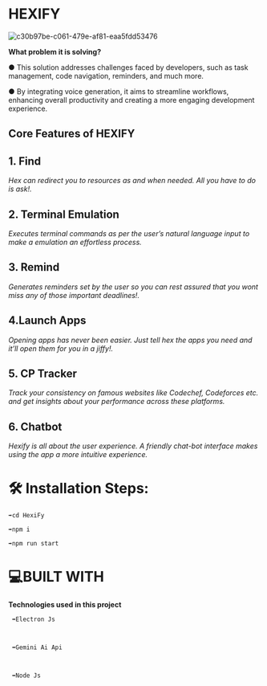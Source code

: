   # **HEXIFY**
  
  
  ![c30b97be-c061-479e-af81-eaa5fdd53476](https://github.com/AnikethDeb2004/HexiFy/assets/137791848/53183a28-8661-4777-b5cb-df4918e7a588)


 
  **What problem it is solving?**


● This solution addresses challenges faced by
developers, such as task management, code
navigation, reminders, and much more.


● By integrating voice generation, it aims to
streamline workflows, enhancing overall
productivity and creating a more engaging
development experience.





## Core Features of HEXIFY

 ## **1. Find**

   _Hex can redirect you to resources as and when
  needed. All you have to do is ask!._

 ## **2.  Terminal Emulation**

  _Executes terminal commands as per the user’s
  natural language input to make a emulation an
  effortless process._



 ## **3. Remind**


  _Generates reminders set by the user so you can
  rest assured that you wont miss any of those
  important deadlines!._


 ## **4.Launch Apps**


  _Opening apps has never been easier. Just tell hex
  the apps you need and it’ll open them for you in
  a jiffy!._


 ## **5. CP Tracker**


  _Track your consistency on famous websites like
  Codechef, Codeforces etc. and get insights about
  your performance across these platforms._


 ## **6. Chatbot**


  _Hexify is all about the user experience. A
  friendly chat-bot interface makes using the app a
  more intuitive experience._



  # 🛠 Installation Steps:


    ➡️cd HexiFy

    ➡️npm i

    ➡️npm run start
  



   # 💻BUILT WITH


   **Technologies used in this project**


     ➡️Electron Js


   
     ➡️Gemini Ai Api


   
     ➡️Node Js
   
